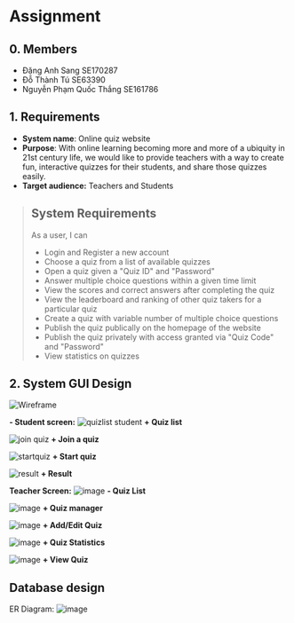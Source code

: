 # Assignment

## 0. Members
- Đặng Anh Sang SE170287
- Đỗ Thành Tú SE63390
- Nguyễn Phạm Quốc Thắng SE161786

## 1. Requirements
* **System name**: Online quiz website
* **Purpose**: With online learning becoming more and more of a ubiquity in 21st century life, we would like to provide teachers with a way to create fun, interactive quizzes for their students, and share those quizzes easily.
* **Target audience:** Teachers and Students

> ## System Requirements
> As a user, I can
> - Login and Register a new account
> - Choose a quiz from a list of available quizzes
> - Open a quiz given a "Quiz ID" and "Password"
> - Answer multiple choice questions within a given time limit
> - View the scores and correct answers after completing the quiz
> - View the leaderboard and ranking of other quiz takers for a particular quiz
> - Create a quiz with variable number of multiple choice questions
> - Publish the quiz publically on the homepage of the website
> - Publish the quiz privately with access granted via "Quiz Code" and "Password"
> - View statistics on quizzes

## 2. System GUI Design

![Wireframe](https://user-images.githubusercontent.com/59560341/233794376-46aef863-525d-49a0-9706-11caee0a141a.png)

**- Student screen:**
![quizlist student](https://user-images.githubusercontent.com/59560341/233799348-9a145e37-c3b7-4277-bd59-2ca9df390b92.jpg)
**+ Quiz list**

![join quiz ](https://user-images.githubusercontent.com/59560341/233799346-d7d7d2ef-5289-4bb9-9a39-a202a70ecb6d.jpg)
**+ Join a quiz**

![startquiz](https://user-images.githubusercontent.com/59560341/233799350-7b630462-58f1-4344-b13b-51fec0dbc922.jpg)
**+ Start quiz**

![result](https://user-images.githubusercontent.com/59560341/233799349-6129fa6a-ae49-4fe6-8d35-d16828a573da.jpg)
**+ Result**

**Teacher Screen:** 
![image](https://user-images.githubusercontent.com/59560341/233799670-6f0a8441-fcc9-4455-a958-121d0ea2b071.png)
**- Quiz List**

![image](https://user-images.githubusercontent.com/59560341/233799679-f5c76a4a-9131-44eb-b922-c22c0e0ada6a.png)
**+ Quiz manager**

![image](https://user-images.githubusercontent.com/59560341/233799750-6ccfa5f3-042d-4e29-b02f-cfc0474f73b6.png)
**+ Add/Edit Quiz**

![image](https://user-images.githubusercontent.com/59560341/233799775-ba5e8f3f-50d4-404f-9c10-0d9ead4b89d9.png)
**+ Quiz Statistics**

![image](https://user-images.githubusercontent.com/59560341/233799801-62316a2b-20d0-48c3-a586-b50205518620.png)
**+ View Quiz**

## Database design
ER Diagram:
![image](https://user-images.githubusercontent.com/92671777/233877568-ef289d8a-1f29-4e5d-8ccc-eecaf1d60f2d.png)

